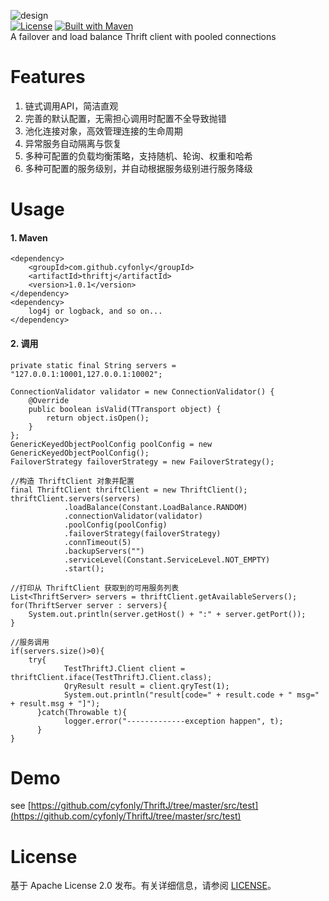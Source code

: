![design](https://github.com/cyfonly/ThriftJ/blob/master/ThriftJ.png "ThriftJ")  
[![License](https://img.shields.io/badge/License-Apache%202.0-blue.svg)](https://github.com/cyfonly/ThriftJ/blob/master/LICENSE)  [![Built with Maven](http://maven.apache.org/images/logos/maven-feather.png)](http://search.maven.org/#search%7Cga%7C1%7Ccyfonly)  
A failover and load balance Thrift client with pooled connections  
# Features  
1. 链式调用API，简洁直观
2. 完善的默认配置，无需担心调用时配置不全导致抛错
3. 池化连接对象，高效管理连接的生命周期
4. 异常服务自动隔离与恢复
5. 多种可配置的负载均衡策略，支持随机、轮询、权重和哈希
6. 多种可配置的服务级别，并自动根据服务级别进行服务降级  
  
# Usage  
#### 1. Maven
```
<dependency>
    <groupId>com.github.cyfonly</groupId>
    <artifactId>thriftj</artifactId>
    <version>1.0.1</version>
</dependency>
<dependency>
    log4j or logback, and so on...
</dependency>
```  
#### 2. 调用  
```
private static final String servers = "127.0.0.1:10001,127.0.0.1:10002";

ConnectionValidator validator = new ConnectionValidator() {
    @Override
    public boolean isValid(TTransport object) {
        return object.isOpen();
    }
};
GenericKeyedObjectPoolConfig poolConfig = new GenericKeyedObjectPoolConfig();
FailoverStrategy failoverStrategy = new FailoverStrategy();

//构造 ThriftClient 对象并配置
final ThriftClient thriftClient = new ThriftClient();
thriftClient.servers(servers)
            .loadBalance(Constant.LoadBalance.RANDOM)
            .connectionValidator(validator)
            .poolConfig(poolConfig)
            .failoverStrategy(failoverStrategy)
            .connTimeout(5)
            .backupServers("")
            .serviceLevel(Constant.ServiceLevel.NOT_EMPTY)
            .start();
            
//打印从 ThriftClient 获取到的可用服务列表
List<ThriftServer> servers = thriftClient.getAvailableServers();
for(ThriftServer server : servers){
    System.out.println(server.getHost() + ":" + server.getPort());
}

//服务调用
if(servers.size()>0){
    try{
		    TestThriftJ.Client client = thriftClient.iface(TestThriftJ.Client.class);
		    QryResult result = client.qryTest(1);
		    System.out.println("result[code=" + result.code + " msg=" + result.msg + "]");
	  }catch(Throwable t){
		    logger.error("-------------exception happen", t);
	  }
}
```  


# Demo  
see [https://github.com/cyfonly/ThriftJ/tree/master/src/test](https://github.com/cyfonly/ThriftJ/tree/master/src/test)  

# License  
基于 Apache License 2.0 发布。有关详细信息，请参阅 [LICENSE](https://github.com/cyfonly/ThriftJ/blob/master/LICENSE)。
